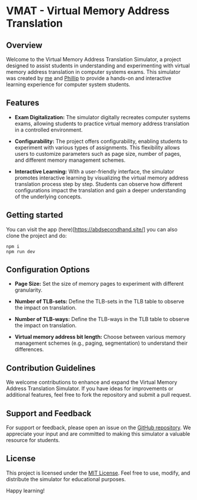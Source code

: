 # VMAT - Virtual Memory Address Translation

## Overview

Welcome to the Virtual Memory Address Translation Simulator, a project designed to assist students in understanding and experimenting with virtual memory address translation in computer systems exams. This simulator was created by [me](https://github.com/MahmoodSeoud) and [Phillip](https://github.com/Nidocq) to provide a hands-on and interactive learning experience for computer system students.

## Features

- **Exam Digitalization:** The simulator digitally recreates computer systems exams, allowing students to practice virtual memory address translation in a controlled environment.

- **Configurability:** The project offers configurability, enabling students to experiment with various types of assignments. This flexibility allows users to customize parameters such as page size, number of pages, and different memory management schemes.

- **Interactive Learning:** With a user-friendly interface, the simulator promotes interactive learning by visualizing the virtual memory address translation process step by step. Students can observe how different configurations impact the translation and gain a deeper understanding of the underlying concepts.

## Getting started
You can visit the app (here)[https://abdsecondhand.site/]
you can also clone the project and do:

```
npm i
npm run dev
```


## Configuration Options

- **Page Size:** Set the size of memory pages to experiment with different granularity.
  
- **Number of TLB-sets:** Define the TLB-sets in the TLB table to observe the impact on translation.

- **Number of TLB-ways:** Define the TLB-ways in the TLB table to observe the impact on translation.

- **Virtual memory address bit length:** Choose between various memory management schemes (e.g., paging, segmentation) to understand their differences.

## Contribution Guidelines

We welcome contributions to enhance and expand the Virtual Memory Address Translation Simulator. If you have ideas for improvements or additional features, feel free to fork the repository and submit a pull request.

## Support and Feedback

For support or feedback, please open an issue on the [GitHub repository](https://github.com/MahmoodSeoud/VMAT/issues). We appreciate your input and are committed to making this simulator a valuable resource for students.

## License

This project is licensed under the [MIT License](LICENSE). Feel free to use, modify, and distribute the simulator for educational purposes.

Happy learning!

